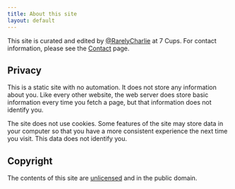 ```yaml
---
title: About this site
layout: default
---
```

This site is curated and edited by [@RarelyCharlie](https://www.7cups.com/@RarelyCharlie)
at 7 Cups. For contact information, please see the [Contact](/contact) page.

## Privacy
This is a static site with no automation. It does not store any information about you. Like
every other website, the web server does store basic information every time you fetch a page, 
but that information does not identify you.

The site does not use cookies. Some features of the site may store data in your computer so
that you have a more consistent experience the next time you visit. This data does not identify
you.

## Copyright
The contents of this site are [unlicensed](http://unlicense.org/ 'unlicense.org') and in the 
public domain.
